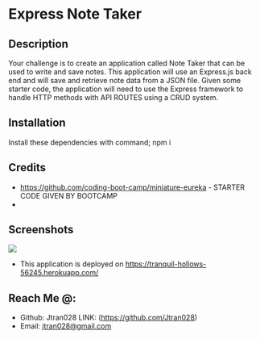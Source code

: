 # Express Note Taker

## Description
Your challenge is to create an application called Note Taker that can be used to write and save notes. This application will use an Express.js back end and will save and retrieve note data from a JSON file. Given some starter code, the application will need to use the Express framework to handle HTTP methods with API ROUTES using a CRUD system.

## Installation
Install these dependencies with command;
npm i 

## Credits
  * https://github.com/coding-boot-camp/miniature-eureka - STARTER CODE GIVEN BY BOOTCAMP
  * 
## Screenshots 
![](.public/../public/assets/img/DEMO.gif)
  * This application is deployed on https://tranquil-hollows-56245.herokuapp.com/

## Reach Me @:
* Github: Jtran028 LINK: (https://github.com/Jtran028)
* Email: jtran028@gmail.com